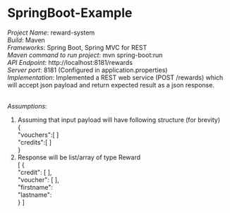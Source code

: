 # SpringBoot-Example <br />
*Project Name*: 	reward-system<br />
*Build*:	Maven<br />
*Frameworks*:	Spring Boot, Spring MVC for REST<br />
*Maven command to run project*: 	mvn spring-boot:run<br />
*API Endpoint*:	http://localhost:8181/rewards<br />
*Server port*: 8181 (Configured in application.properties)<br />
*Implementation*:	Implemented a REST web service (POST /rewards)  which will accept json payload and return expected result as a json response.<br /> <br />

*Assumptions*: <br />
1) Assuming that input payload will have following structure (for brevity)<br />
{ <br />
   "vouchers":[ ] <br />
   "credits":[ ]  <br />
} <br />
2) Response will be list/array of type Reward <br />
[     { <br />
        "credit": [     ],  <br />
        "voucher": [   ], <br />
        "firstname":  <br />
        "lastname":   <br />
    }   ] <br />
